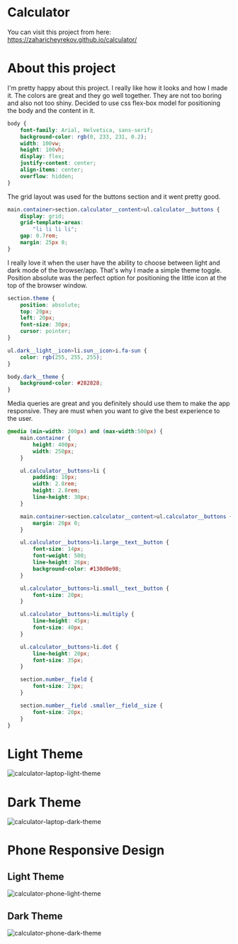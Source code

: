 # Calculator

You can visit this project from here: https://zaharicheyrekov.github.io/calculator/

# About this project 

I'm pretty happy about this project. I really like how it looks and how I made it. The colors are great and they go well together. They are not too boring and also not too shiny. Decided to use css flex-box model for positioning the body and the content in it. 

```css
body {
    font-family: Arial, Helvetica, sans-serif;
    background-color: rgb(0, 233, 231, 0.2);
    width: 100vw;
    height: 100vh;
    display: flex;
    justify-content: center;
    align-items: center;
    overflow: hidden;
}
```

The grid layout was used for the buttons section and it went pretty good. 
```css
main.container>section.calculator__content>ul.calculator__buttons {
    display: grid;
    grid-template-areas:
        "li li li li";
    gap: 0.7rem;
    margin: 25px 0; 
}
```

I really love it when the user have the ability to choose between light and dark mode of the browser/app. That's why I made a simple theme toggle. Position absolute was the perfect option for positioning the little icon at the top of the browser window.
```css
section.theme {
    position: absolute;
    top: 20px;
    left: 20px;
    font-size: 30px;
    cursor: pointer;
}

ul.dark__light__icon>li.sun__icon>i.fa-sun {
    color: rgb(255, 255, 255);
}

body.dark__theme {
    background-color: #282828;
}
```

Media queries are great and you definitely should use them to make the app responsive. They are must when you want to give the best experience to the user.

```css
@media (min-width: 200px) and (max-width:500px) {
    main.container {
        height: 400px;
        width: 250px;
    }

    ul.calculator__buttons>li {
        padding: 10px;
        width: 2.8rem;
        height: 2.8rem;
        line-height: 30px;
    }

    main.container>section.calculator__content>ul.calculator__buttons {
        margin: 20px 0;
    }

    ul.calculator__buttons>li.large__text__button {
        font-size: 14px;
        font-weight: 500;
        line-height: 26px;
        background-color: #130d0e98;
    }

    ul.calculator__buttons>li.small__text__button {
        font-size: 20px;
    }

    ul.calculator__buttons>li.multiply {
        line-height: 45px;
        font-size: 40px;
    }

    ul.calculator__buttons>li.dot {
        line-height: 20px;
        font-size: 35px;
    }

    section.number__field {
        font-size: 23px;
    }

    section.number__field .smaller__field__size {
        font-size: 20px;
    }
}
```

# Light Theme

![calculator-laptop-light-theme](https://user-images.githubusercontent.com/95768526/170833572-2e114c92-e364-410d-8fa5-286f43327498.png)

# Dark Theme

![calculator-laptop-dark-theme](https://user-images.githubusercontent.com/95768526/170833584-cf89113b-1b99-434b-9758-10b2bc06009a.png)

# Phone Responsive Design

## Light Theme

![calculator-phone-light-theme](https://user-images.githubusercontent.com/95768526/170833669-3a8156e0-d212-4152-97be-85fe43932fec.png)

## Dark Theme

![calculator-phone-dark-theme](https://user-images.githubusercontent.com/95768526/170833676-b83cffb5-83ae-4bec-8ead-e956453254fd.png)

